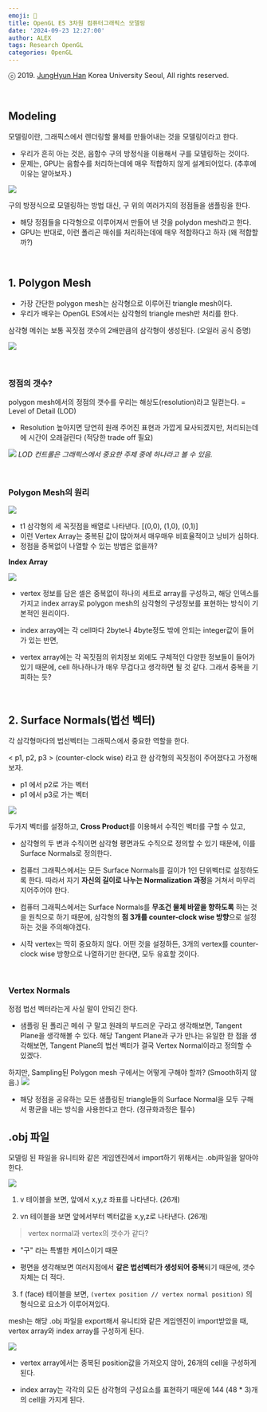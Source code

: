 ```yaml
---
emoji: 🥽
title: OpenGL ES 3차원 컴퓨터그래픽스 모델링
date: '2024-09-23 12:27:00'
author: ALEX
tags: Research OpenGL
categories: OpenGL
---
```


ⓒ 2019. [JungHyun Han](https://media.korea.ac.kr/people/jhan/) Korea University Seoul, All rights reserved.

<br/>


## Modeling

모델링이란, 그래픽스에서 렌더링할 물체를 만들어내는 것을 모델링이라고 한다.
- 우리가 흔히 아는 것은, 음함수 구의 방정식을 이용해서 구를 모델링하는 것이다.
- 문제는, GPU는 음함수를 처리하는데에 매우 적합하지 않게 설계되어있다. (추후에 이유는 알아보자.)

![](modeling.png)

구의 방정식으로 모델링하는 방법 대신, 구 위의 여러가지의 정점들을 샘플링을 한다. 
- 해당 정점들을 다각형으로 이루어져서 만들어 낸 것을 polydon mesh라고 한다.
- GPU는 반대로, 이런 폴리곤 매쉬를 처리하는데에 매우 적합하다고 하자 (왜 적합할까?)

<br/>

## 1. Polygon Mesh
- 가장 간단한 polygon mesh는 삼각형으로 이루어진 triangle mesh이다.
- 우리가 배우는 OpenGL ES에서는 삼각형의 triangle mesh만 처리를 한다.

삼각형 메쉬는 보통 꼭짓점 갯수의 2배만큼의 삼각형이 생성된다. (오일러 공식 증명)

![](triangleToQuad.png)

<br/>

### 정점의 갯수? 
polygon mesh에서의 정점의 갯수를 우리는 해상도(resolution)라고 일컫는다. = Level of Detail (LOD)
- Resolution 높아지면 당연히 원래 주어진 표현과 가깝게 묘사되겠지만, 처리되는데에 시간이 오래걸린다 (적당한 trade off 필요)


![](resolution.png)
*LOD 컨트롤은 그래픽스에서 중요한 주제 중에 하나라고 볼 수 있음.*

<br/>

### Polygon Mesh의 원리

![](2dpolygon.png)

- t1 삼각형의 세 꼭짓점을 배열로 나타낸다. [(0,0), (1,0), (0,1)]
- 이런 Vertex Array는 중복된 값이 많아져서 매우매우 비효율적이고 낭비가 심하다. 
- 정점을 중복없이 나열할 수 있는 방법은 없을까?

**Index Array**

![](indexarray2.png)

- vertex 정보를 담은 셀은 중복없이 하나의 세트로 array를 구성하고, 해당 인덱스를 가지고 index array로 polygon mesh의 삼각형의 구성정보를 표현하는 방식이 기본적인 원리이다.

- index array에는 각 cell마다 2byte나 4byte정도 밖에 안되는 integer값이 들어가 있는 반면,

- vertex array에는 각 꼭짓점의 위치정보 외에도 구체적인 다양한 정보들이 들어가 있기 때문에, cell 하나하나가 매우 무겁다고 생각하면 될 것 같다. 그래서 중복을 기피하는 듯?

<br/>


## 2. Surface Normals(법선 벡터)

각 삼각형마다의 법선벡터는 그래픽스에서 중요한 역할을 한다.

< p1, p2, p3 > (counter-clock wise) 라고 한 삼각형의 꼭짓점이 주어졌다고 가정해보자.
- p1 에서 p2로 가는 벡터
- p1 에서 p3로 가는 벡터

![](crossproduct.png)

두가지 벡터를 설정하고, **Cross Product**를 이용해서 수직인 벡터를 구할 수 있고,
- 삼각형의 두 변과 수직이면 삼각형 평면과도 수직으로 정의할 수 있기 때문에, 이를 Surface Normals로 정의한다.

* 컴퓨터 그래픽스에서는 모든 Surface Normals를 길이가 1인 단위벡터로 설정하도록 한다. 따라서 자기 **자신의 길이로 나누는 Normalization 과정**을 거쳐서 마무리지어주어야 한다.

- 컴퓨터 그래픽스에서는 Surface Normals를 **무조건 물체 바깥을 향하도록** 하는 것을 원칙으로 하기 때문에, 삼각형의 **점 3개를 counter-clock wise 방향**으로 설정하는 것을 주의해야겠다.

- 시작 vertex는 딱히 중요하지 않다. 어떤 것을 설정하든, 3개의 vertex를 counter-clock wise 방향으로 나열하기만 한다면, 모두 유효할 것이다.
 
<br/>


### Vertex Normals

정점 법선 벡터라는게 사실 말이 안되긴 한다.

- 샘플링 된 폴리곤 메쉬 구 말고 원래의 부드러운 구라고 생각해보면, Tangent Plane을 생각해볼 수 있다. 해당 Tangent Plane과 구가 만나는 유일한 한 점을 생각해보면, Tangent Plane의 법선 벡터가 결국 Vertex Normal이라고 정의할 수 있겠다.

하지만, Sampling된 Polygon mesh 구에서는 어떻게 구해야 할까? (Smooth하지 않음.)
![](vertexnormal.png)

- 해당 정점을 공유하는 모든 샘플링된 triangle들의 Surface Normal을 모두 구해서 평균을 내는 방식을 사용한다고 한다. (정규화과정은 필수)


## .obj 파일

모델링 된 파일을 유니티와 같은 게임엔진에서 import하기 위해서는 .obj파일을 알아야 한다.

![](obj.png)

1.  v 테이블을 보면, 앞에서 x,y,z 좌표를 나타낸다. (26개)

2.  vn 테이블을 보면 앞에서부터 벡터값을 x,y,z로 나타낸다. (26개)

> vertex normal과 vertex의 갯수가 같다?
- "구" 라는 특별한 케이스이기 때문

- 평면을 생각해보면 여러지점에서 **같은 법선벡터가 생성되어 중복**되기 때문에, 갯수 자체는 더 적다. 

3. f (face) 테이블을 보면, `(vertex position // vertex normal position)` 의 형식으로 요소가 이루어져있다.


mesh는 해당 .obj 파일을 export해서 유니티와 같은 게임엔진이 import받았을 때, vertex array와 index array를 구성하게 된다.

![](unityimport.png)

- vertex array에서는 중복된 position값을 가져오지 않아, 26개의 cell을 구성하게 된다.

- index array는 각각의 모든 삼각형의 구성요소를 표현하기 때문에 144 (48 * 3)개의 cell을 가지게 된다.


<br/>


```toc
```